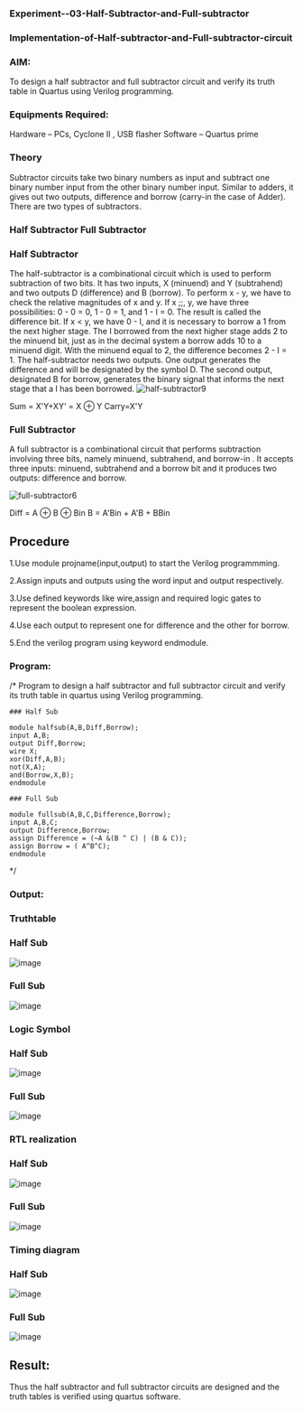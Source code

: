 ### Experiment--03-Half-Subtractor-and-Full-subtractor

### Implementation-of-Half-subtractor-and-Full-subtractor-circuit

### AIM:

To design a half subtractor and full subtractor circuit and verify its truth table in Quartus using Verilog programming.

### Equipments Required:

Hardware – PCs, Cyclone II , USB flasher
Software – Quartus prime

### Theory

Subtractor circuits take two binary numbers as input and subtract one binary number input from the other binary number input. Similar to adders, it gives out two outputs, difference and borrow (carry-in the case of Adder). There are two types of subtractors.

### Half Subtractor Full Subtractor

### Half Subtractor

The half-subtractor is a combinational circuit which is used to perform subtraction of two bits. It has two inputs, X (minuend) and Y (subtrahend) and two outputs D (difference) and B (borrow). To perform x - y, we have to check the relative magnitudes of x and y. If x ;;, y, we have three possibilities: 0 - 0 = 0, 1 - 0 = 1, and 1 - I = 0. The result is called the difference bit. If x < y, we have 0 - I, and it is necessary to borrow a 1 from the next higher stage. The I borrowed from the next higher stage adds 2 to the minuend bit, just as in the decimal system a borrow adds 10 to a minuend digit. With the minuend equal to 2, the difference becomes 2 - I = 1. The half-subtractor needs two outputs. One output generates the difference and will be designated by the symbol D. The second output, designated B for borrow, generates the binary signal that informs the next stage that a I has been borrowed.
![half-subtractor9](https://user-images.githubusercontent.com/36288975/166112538-58c3bc7c-ee5d-4e6a-ac8d-8e8328efe27a.png)


Sum = X'Y+XY' = X ⊕ Y
Carry=X'Y

### Full Subtractor

A full subtractor is a combinational circuit that performs subtraction involving three bits, namely minuend, subtrahend, and borrow-in . It accepts three inputs: minuend, subtrahend and a borrow bit and it produces two outputs: difference and borrow. 

![full-subtractor6](https://user-images.githubusercontent.com/36288975/166112541-24c68359-3de8-4674-ae22-8272ffc385ed.png)

Diff = A ⊕ B ⊕ Bin B = A'Bin + A'B + BBin

## Procedure

1.Use module projname(input,output) to start the Verilog programmming.

2.Assign inputs and outputs using the word input and output respectively.

3.Use defined keywords like wire,assign and required logic gates to represent the boolean expression.

4.Use each output to represent one for difference and the other for borrow.

5.End the verilog program using keyword endmodule.

### Program:
/*
Program to design a half subtractor and full subtractor circuit and verify its truth table in quartus using Verilog programming.  
```
### Half Sub

module halfsub(A,B,Diff,Borrow);
input A,B;
output Diff,Borrow;
wire X;
xor(Diff,A,B);
not(X,A);
and(Borrow,X,B);
endmodule

### Full Sub

module fullsub(A,B,C,Difference,Borrow);
input A,B,C;
output Difference,Borrow;
assign Difference = (~A &(B ^ C) | (B & C));
assign Borrow = ( A^B^C);
endmodule
```
*/

### Output:

### Truthtable

### Half Sub

![image](https://user-images.githubusercontent.com/120443233/230734229-35b06a7b-e45c-4558-8f4d-a59f61f5c1e5.png)

### Full Sub

![image](https://user-images.githubusercontent.com/120443233/230734259-4315eefc-142d-4dae-b9d2-998578ed2668.png)

### Logic Symbol

### Half Sub

![image](https://user-images.githubusercontent.com/120443233/230734297-77634bba-f9cd-417e-8717-105fa1cd0e3b.png)

### Full Sub

![image](https://user-images.githubusercontent.com/120443233/230734319-4354c080-42c2-4d7a-bf2f-8b60f8129931.png)

### RTL realization

### Half Sub

![image](https://user-images.githubusercontent.com/120443233/230734342-d04f848b-cb1e-46b0-bfd7-345a8807b734.png)

### Full Sub

![image](https://user-images.githubusercontent.com/120443233/230734364-7cf7da1f-623d-4ef5-9e5d-ef65c124c54e.png)

### Timing diagram 

### Half Sub

![image](https://user-images.githubusercontent.com/120443233/230734391-a6a14a09-7b87-43b8-9465-efb1a1c53fa3.png)

### Full Sub

![image](https://user-images.githubusercontent.com/120443233/230734406-e49391c2-ef94-4849-a1cb-5d4061c0b096.png)

## Result:
Thus the half subtractor and full subtractor circuits are designed and the truth tables is verified using quartus software.
